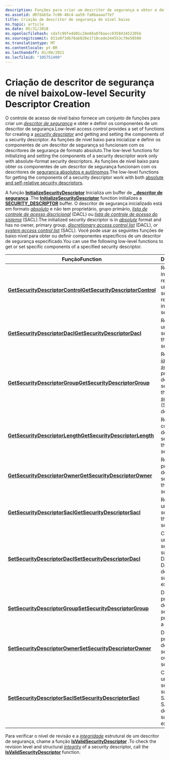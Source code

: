 ```yaml
---
description: Funções para criar um descritor de segurança e obter e definir os componentes de um descritor de segurança.
ms.assetid: d07dab5a-7c06-40c4-aa59-fa0baaaa77e7
title: Criação de descritor de segurança de nível baixo
ms.topic: article
ms.date: 05/31/2018
ms.openlocfilehash: cdafc99fe4d01c24e68a076aecc035843452205b
ms.sourcegitcommit: 831e8f3db78ab820e1710cede244553c70e50500
ms.translationtype: MT
ms.contentlocale: pt-BR
ms.lasthandoff: 01/08/2021
ms.locfileid: "105751400"
---
```

# <a name="low-level-security-descriptor-creation"></a><span data-ttu-id="68df0-103">Criação de descritor de segurança de nível baixo</span><span class="sxs-lookup"><span data-stu-id="68df0-103">Low-level Security Descriptor Creation</span></span>

<span data-ttu-id="68df0-104">O controle de acesso de nível baixo fornece um conjunto de funções para criar um [*descritor de segurança*](/windows/desktop/SecGloss/s-gly) e obter e definir os componentes de um descritor de segurança.</span><span class="sxs-lookup"><span data-stu-id="68df0-104">Low-level access control provides a set of functions for creating a [*security descriptor*](/windows/desktop/SecGloss/s-gly) and getting and setting the components of a security descriptor.</span></span> <span data-ttu-id="68df0-105">As funções de nível baixo para inicializar e definir os componentes de um descritor de segurança só funcionam com os descritores de segurança de formato absoluto.</span><span class="sxs-lookup"><span data-stu-id="68df0-105">The low-level functions for initializing and setting the components of a security descriptor work only with absolute-format security descriptors.</span></span> <span data-ttu-id="68df0-106">As funções de nível baixo para obter os componentes de um descritor de segurança funcionam com os descritores de [segurança absolutos e autônomos](absolute-and-self-relative-security-descriptors.md).</span><span class="sxs-lookup"><span data-stu-id="68df0-106">The low-level functions for getting the components of a security descriptor work with both [absolute and self-relative security descriptors](absolute-and-self-relative-security-descriptors.md).</span></span>

<span data-ttu-id="68df0-107">A função [**InitializeSecurityDescriptor**](/windows/win32/api/securitybaseapi/nf-securitybaseapi-initializesecuritydescriptor) Inicializa um buffer de [**\_ descritor de segurança**](/windows/desktop/api/Winnt/ns-winnt-security_descriptor) .</span><span class="sxs-lookup"><span data-stu-id="68df0-107">The [**InitializeSecurityDescriptor**](/windows/win32/api/securitybaseapi/nf-securitybaseapi-initializesecuritydescriptor) function initializes a [**SECURITY\_DESCRIPTOR**](/windows/desktop/api/Winnt/ns-winnt-security_descriptor) buffer.</span></span> <span data-ttu-id="68df0-108">O descritor de segurança inicializado está em formato [*absoluto*](/windows/desktop/SecGloss/a-gly) e não tem proprietário, grupo primário, [*lista de controle de acesso discricional*](/windows/desktop/SecGloss/d-gly) (DACL) ou [*lista de controle de acesso do sistema*](/windows/desktop/SecGloss/s-gly) (SACL).</span><span class="sxs-lookup"><span data-stu-id="68df0-108">The initialized security descriptor is in [*absolute*](/windows/desktop/SecGloss/a-gly) format and has no owner, primary group, [*discretionary access control list*](/windows/desktop/SecGloss/d-gly) (DACL), or [*system access control list*](/windows/desktop/SecGloss/s-gly) (SACL).</span></span> <span data-ttu-id="68df0-109">Você pode usar as seguintes funções de baixo nível para obter ou definir componentes específicos de um descritor de segurança especificado.</span><span class="sxs-lookup"><span data-stu-id="68df0-109">You can use the following low-level functions to get or set specific components of a specified security descriptor.</span></span>



| <span data-ttu-id="68df0-110">Função</span><span class="sxs-lookup"><span data-stu-id="68df0-110">Function</span></span>                                                             | <span data-ttu-id="68df0-111">Descrição</span><span class="sxs-lookup"><span data-stu-id="68df0-111">Description</span></span>                                                                                                                                                               |
|----------------------------------------------------------------------|---------------------------------------------------------------------------------------------------------------------------------------------------------------------------|
| [<span data-ttu-id="68df0-112">**GetSecurityDescriptorControl**</span><span class="sxs-lookup"><span data-stu-id="68df0-112">**GetSecurityDescriptorControl**</span></span>](/windows/win32/api/securitybaseapi/nf-securitybaseapi-getsecuritydescriptorcontrol) | <span data-ttu-id="68df0-113">Recupera informações de revisão e controle de um descritor de segurança.</span><span class="sxs-lookup"><span data-stu-id="68df0-113">Retrieves revision and control information from a security descriptor.</span></span>                                                                                                    |
| [<span data-ttu-id="68df0-114">**GetSecurityDescriptorDacl**</span><span class="sxs-lookup"><span data-stu-id="68df0-114">**GetSecurityDescriptorDacl**</span></span>](/windows/win32/api/securitybaseapi/nf-securitybaseapi-getsecuritydescriptordacl)       | <span data-ttu-id="68df0-115">Recupera a DACL de um descritor de segurança.</span><span class="sxs-lookup"><span data-stu-id="68df0-115">Retrieves the DACL from a security descriptor.</span></span>                                                                                                                            |
| [<span data-ttu-id="68df0-116">**GetSecurityDescriptorGroup**</span><span class="sxs-lookup"><span data-stu-id="68df0-116">**GetSecurityDescriptorGroup**</span></span>](/windows/win32/api/securitybaseapi/nf-securitybaseapi-getsecuritydescriptorgroup)     | <span data-ttu-id="68df0-117">Recupera o Sid ( [*identificador de segurança*](/windows/desktop/SecGloss/s-gly) ) do grupo primário de um descritor de segurança.</span><span class="sxs-lookup"><span data-stu-id="68df0-117">Retrieves the primary group [*security identifier*](/windows/desktop/SecGloss/s-gly) (SID) from a security descriptor.</span></span> |
| [<span data-ttu-id="68df0-118">**GetSecurityDescriptorLength**</span><span class="sxs-lookup"><span data-stu-id="68df0-118">**GetSecurityDescriptorLength**</span></span>](/windows/win32/api/securitybaseapi/nf-securitybaseapi-getsecuritydescriptorlength)   | <span data-ttu-id="68df0-119">Retorna o comprimento de um descritor de segurança.</span><span class="sxs-lookup"><span data-stu-id="68df0-119">Returns the length of a security descriptor.</span></span>                                                                                                                              |
| [<span data-ttu-id="68df0-120">**GetSecurityDescriptorOwner**</span><span class="sxs-lookup"><span data-stu-id="68df0-120">**GetSecurityDescriptorOwner**</span></span>](/windows/win32/api/securitybaseapi/nf-securitybaseapi-getsecuritydescriptorowner)     | <span data-ttu-id="68df0-121">Recupera o SID do proprietário de um descritor de segurança.</span><span class="sxs-lookup"><span data-stu-id="68df0-121">Retrieves the owner SID from a security descriptor.</span></span>                                                                                                                       |
| [<span data-ttu-id="68df0-122">**GetSecurityDescriptorSacl**</span><span class="sxs-lookup"><span data-stu-id="68df0-122">**GetSecurityDescriptorSacl**</span></span>](/windows/win32/api/securitybaseapi/nf-securitybaseapi-getsecuritydescriptorsacl)       | <span data-ttu-id="68df0-123">Recupera a SACL de um descritor de segurança.</span><span class="sxs-lookup"><span data-stu-id="68df0-123">Retrieves the SACL from a security descriptor.</span></span>                                                                                                                            |
| [<span data-ttu-id="68df0-124">**SetSecurityDescriptorDacl**</span><span class="sxs-lookup"><span data-stu-id="68df0-124">**SetSecurityDescriptorDacl**</span></span>](/windows/win32/api/securitybaseapi/nf-securitybaseapi-setsecuritydescriptordacl)       | <span data-ttu-id="68df0-125">Coloca uma DACL em um descritor de segurança, substituindo qualquer DACL existente.</span><span class="sxs-lookup"><span data-stu-id="68df0-125">Puts a DACL into a security descriptor, superseding any existing DACL.</span></span>                                                                                                    |
| [<span data-ttu-id="68df0-126">**SetSecurityDescriptorGroup**</span><span class="sxs-lookup"><span data-stu-id="68df0-126">**SetSecurityDescriptorGroup**</span></span>](/windows/win32/api/securitybaseapi/nf-securitybaseapi-setsecuritydescriptorgroup)     | <span data-ttu-id="68df0-127">Define o SID do grupo primário de um descritor de segurança.</span><span class="sxs-lookup"><span data-stu-id="68df0-127">Sets the primary group SID of a security descriptor.</span></span>                                                                                                                      |
| [<span data-ttu-id="68df0-128">**SetSecurityDescriptorOwner**</span><span class="sxs-lookup"><span data-stu-id="68df0-128">**SetSecurityDescriptorOwner**</span></span>](/windows/win32/api/securitybaseapi/nf-securitybaseapi-setsecuritydescriptorowner)     | <span data-ttu-id="68df0-129">Define o SID do proprietário de um descritor de segurança.</span><span class="sxs-lookup"><span data-stu-id="68df0-129">Sets the owner SID of a security descriptor.</span></span>                                                                                                                              |
| [<span data-ttu-id="68df0-130">**SetSecurityDescriptorSacl**</span><span class="sxs-lookup"><span data-stu-id="68df0-130">**SetSecurityDescriptorSacl**</span></span>](/windows/win32/api/securitybaseapi/nf-securitybaseapi-setsecuritydescriptorsacl)       | <span data-ttu-id="68df0-131">Coloca uma SACL em um descritor de segurança, substituindo qualquer SACL existente.</span><span class="sxs-lookup"><span data-stu-id="68df0-131">Puts a SACL into a security descriptor, superseding any existing SACL.</span></span>                                                                                                    |



 

<span data-ttu-id="68df0-132">Para verificar o nível de revisão e a [*integridade*](/windows/desktop/SecGloss/i-gly) estrutural de um descritor de segurança, chame a função [**IsValidSecurityDescriptor**](/windows/win32/api/securitybaseapi/nf-securitybaseapi-isvalidsecuritydescriptor) .</span><span class="sxs-lookup"><span data-stu-id="68df0-132">To check the revision level and structural [*integrity*](/windows/desktop/SecGloss/i-gly) of a security descriptor, call the [**IsValidSecurityDescriptor**](/windows/win32/api/securitybaseapi/nf-securitybaseapi-isvalidsecuritydescriptor) function.</span></span>

 

 
